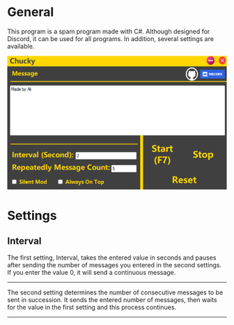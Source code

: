 # General

This program is a spam program made with C#. Although designed for Discord, it can be used for all programs. In addition, several settings are available.

![Screenshot](picture.png)

# Settings
## Interval
The first setting, Interval, takes the entered value in seconds and pauses after sending the number of messages you entered in the second settings. If you enter the value 0, it will send a continuous message.

--------------------------

The second setting determines the number of consecutive messages to be sent in succession. It sends the entered number of messages, then waits for the value in the first setting and this process continues.

--------------------------

